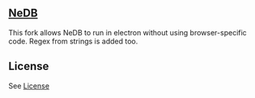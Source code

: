 ## <a href="https://github.com/louischatriot/nedb">NeDB</a>
This fork allows NeDB to run in electron without using browser-specific code. Regex from strings is added too.

## License 

See [License](LICENSE)
